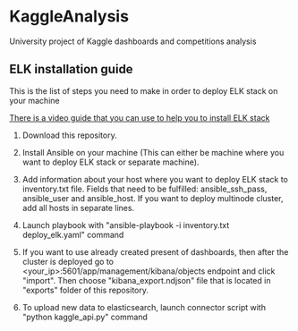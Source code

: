 # KaggleAnalysis
University project of Kaggle dashboards and competitions analysis

## ELK installation guide
This is the list of steps you need to make in order to deploy ELK stack on your machine

[There is a video guide that you can use to help you to install ELK stack](https://vk.com/video-206875300_456239020?list=5be6707e93a2c992e5) 

1. Download this repository.

2. Install Ansible on your machine (This can either be machine where you want to deploy ELK stack or separate machine).

3. Add information about your host where you want to deploy ELK stack to inventory.txt file. Fields that need to be fulfilled: ansible_ssh_pass, ansible_user and ansible_host. If you want to deploy multinode cluster, add all hosts in separate lines.

4. Launch playbook with "ansible-playbook -i inventory.txt deploy_elk.yaml" command

5. If you want to use already created present of dashboards, then after the cluster is deployed go to <your_ip>:5601/app/management/kibana/objects endpoint and click "import". Then choose "kibana_export.ndjson" file that is located in "exports" folder of this repository.

6. To upload new data to elasticsearch, launch connector script with "python kaggle_api.py" command